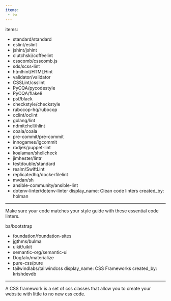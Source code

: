 ```yaml
---
items:
 - tw
---
```

items:
 - standard/standard
 - eslint/eslint
 - jshint/jshint
 - clutchski/coffeelint
 - csscomb/csscomb.js
 - sds/scss-lint
 - htmlhint/HTMLHint
 - validator/validator
 - CSSLint/csslint
 - PyCQA/pycodestyle
 - PyCQA/flake8
 - psf/black
 - checkstyle/checkstyle
 - rubocop-hq/rubocop
 - oclint/oclint
 - golang/lint
 - ndmitchell/hlint
 - coala/coala
 - pre-commit/pre-commit
 - innogames/igcommit
 - rodjek/puppet-lint
 - koalaman/shellcheck
 - jimhester/lintr
 - testdouble/standard
 - realm/SwiftLint
 - replicatedhq/dockerfilelint
 - mvdan/sh
 - ansible-community/ansible-lint
 - dotenv-linter/dotenv-linter
display_name: Clean code linters
created_by: holman
---
Make sure your code matches your style guide with these essential code linters.

bs/bootstrap
 - foundation/foundation-sites
 - jgthms/bulma
 - uikit/uikit
 - semantic-org/semantic-ui
 - Dogfalo/materialize
 - pure-css/pure
 - tailwindlabs/tailwindcss
display_name: CSS Frameworks
created_by: krishdevdb
---
A CSS framework is a set of css classes that allow you to create your website with little to no new css code.
